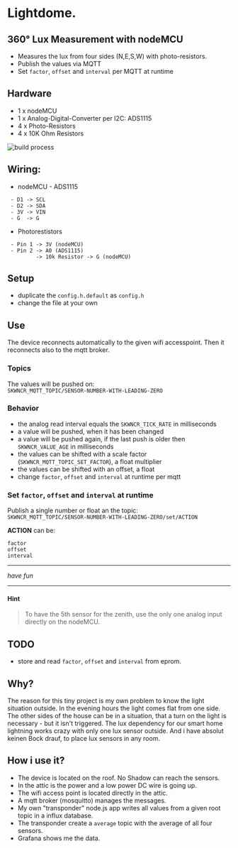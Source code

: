 # Lightdome.
## 360° Lux Measurement with nodeMCU

- Measures the lux from four sides (N,E,S,W) with photo-resistors.  
- Publish the values via MQTT
- Set `factor`, `offset` and `interval` per MQTT at runtime

## Hardware

- 1 x nodeMCU
- 1 x Analog-Digital-Converter per I2C: ADS1115
- 4 x Photo-Resistors
- 4 x 10K Ohm Resistors

![build process](../master/docs/image_01.png?raw=true "build process")

## Wiring:

- nodeMCU - ADS1115
```
 - D1 -> SCL  
 - D2 -> SDA  
 - 3V -> VIN
 - G  -> G
```

- Photorestistors
```
 - Pin 1 -> 3V (nodeMCU)
 - Pin 2 -> A0 (ADS1115)
         -> 10k Resistor -> G (nodeMCU)
```
## Setup
- duplicate the `config.h.default` as `config.h`
- change the file at your own


## Use
The device reconnects automatically to the given wifi accesspoint. Then it reconnects also to the mqtt broker.

### Topics
The values will be pushed on:  
`SKWNCR_MQTT_TOPIC/SENSOR-NUMBER-WITH-LEADING-ZERO`

### Behavior
- the analog read interval equals the `SKWNCR_TICK_RATE` in milliseconds
- a value will be pushed, when it has been changed
- a value will be pushed again, if the last push is older then `SKWNCR_VALUE_AGE` in milliseconds
- the values can be shifted with a scale factor (`SKWNCR_MQTT_TOPIC_SET_FACTOR`), a float multiplier
- the values can be shifted with an offset, a float
- change `factor`, `offset` and `interval` at runtime per mqtt

### Set `factor`, `offset` and `interval` at runtime

Publish a single number or float an the topic:  
`SKWNCR_MQTT_TOPIC/SENSOR-NUMBER-WITH-LEADING-ZERO/set/ACTION`

**ACTION** can be:

```
factor
offset
interval
```

---
*have fun*

---  

#### Hint
> To have the 5th sensor for the zenith, use the only one analog input directly on the nodeMCU.

## TODO
- store and read `factor`, `offset` and `interval` from eprom.

## Why?

The reason for this tiny project is my own problem to know the light situation outside.
In the evening hours the light comes flat from one side.
The other sides of the house can be in a situation, that a turn on the light is necessary - but it isn't triggered.
The lux dependency for our smart home lightning works crazy with only one lux sensor outside.
And i have absolut keinen Bock drauf, to place lux sensors in any room.

## How i use it?

- The device is located on the roof. No Shadow can reach the sensors.  
- In the attic is the power and a low power DC wire is going up.  
- The wifi access point is located directly in the attic.  
- A mqtt broker (mosquitto) manages the messages. 
- My own "transponder" node.js app writes all values from a given root topic in a influx database. 
- The transponder create a `average` topic with the average of all four sensors.
- Grafana shows me the data. 